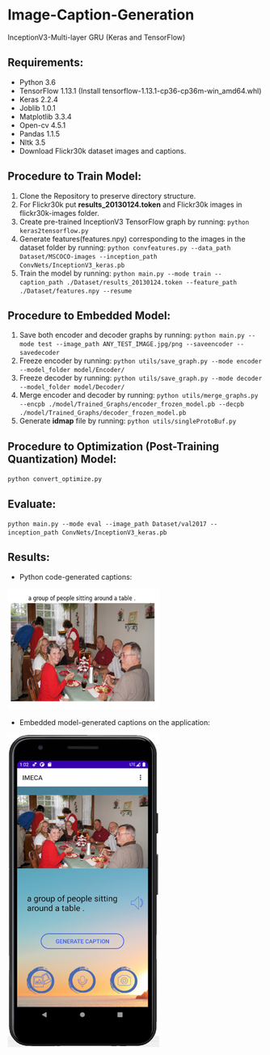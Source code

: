 # Image-Caption-Generation
InceptionV3-Multi-layer GRU (Keras and TensorFlow)

## Requirements:

- Python 3.6
- TensorFlow 1.13.1 (Install tensorflow-1.13.1-cp36-cp36m-win_amd64.whl)
- Keras 2.2.4 
- Joblib 1.0.1
- Matplotlib 3.3.4
- Open-cv 4.5.1
- Pandas 1.1.5
- Nltk 3.5
- Download Flickr30k dataset images and captions.

## Procedure to Train Model:
1. Clone the Repository to preserve directory structure.
2. For Flickr30k put **results_20130124.token** and Flickr30k images in flickr30k-images folder.
3. Create pre-trained InceptionV3 TensorFlow graph by running: `python keras2tensorflow.py`
4. Generate features(features.npy) corresponding to the images in the dataset folder by running:
`python convfeatures.py --data_path Dataset/MSCOCO-images --inception_path ConvNets/InceptionV3_keras.pb`
5. Train the model by running: `python main.py --mode train --caption_path ./Dataset/results_20130124.token --feature_path ./Dataset/features.npy --resume`

## Procedure to Embedded Model:
1. Save both encoder and decoder graphs by running: 
`python main.py --mode test --image_path ANY_TEST_IMAGE.jpg/png --saveencoder --savedecoder`
2. Freeze encoder by running:
`python utils/save_graph.py --mode encoder --model_folder model/Encoder/`
2. Freeze decoder by running:
`python utils/save_graph.py --mode decoder --model_folder model/Decoder/`
3. Merge encoder and decoder by running:
`python utils/merge_graphs.py --encpb ./model/Trained_Graphs/encoder_frozen_model.pb --decpb ./model/Trained_Graphs/decoder_frozen_model.pb`
4. Generate **idmap** file by running:
`python utils/singleProtoBuf.py`

## Procedure to Optimization (Post-Training Quantization) Model:
`python convert_optimize.py`

## Evaluate:
`python main.py --mode eval --image_path Dataset/val2017 --inception_path ConvNets/InceptionV3_keras.pb`

## Results:
- Python code-generated captions:
<img src="IMAGES/1.1.png" width="300" height="240">

- Embedded model-generated captions on the application:
<img src="IMAGES/1.2.png" width="300" height="620">
